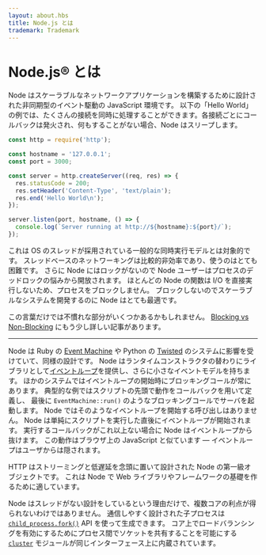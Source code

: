 ```yaml
---
layout: about.hbs
title: Node.js とは
trademark: Trademark
---
```


# <comment>Node.js® とは</comment>

Node はスケーラブルなネットワークアプリケーションを構築するために設計された非同期型のイベント駆動の JavaScript 環境です。
以下の「Hello World」の例では、たくさんの接続を同時に処理することができます。各接続ごとにコールバックは発火され、何もすることがない場合、Node
はスリープします。

```javascript
const http = require('http');

const hostname = '127.0.0.1';
const port = 3000;

const server = http.createServer((req, res) => {
  res.statusCode = 200;
  res.setHeader('Content-Type', 'text/plain');
  res.end('Hello World\n');
});

server.listen(port, hostname, () => {
  console.log(`Server running at http://${hostname}:${port}/`);
});
```

これは OS のスレッドが採用されている一般的な同時実行モデルとは対象的です。
スレッドベースのネットワーキングは比較的非効率であり、使うのはとても困難です。
さらに Node にはロックがないので Node ユーザーはプロセスのデッドロックの悩みから開放されます。
ほとんどの Node の関数は I/O を直接実行しないため、プロセスをブロックしません。
ブロックしないのでスケーラブルなシステムを開発するのに Node はとても最適です。

この言葉だけでは不慣れな部分がいくつかあるかもしれません。
[Blocking vs
Non-Blocking](https://nodejs.org/en/docs/guides/blocking-vs-non-blocking/)
にもう少し詳しい記事があります。

---

Node は Ruby の [Event Machine](http://rubyeventmachine.com/) や Python の
[Twisted](http://twistedmatrix.com/) のシステムに影響を受けていて、同様の設計です。
Node
はランタイムコンストラクタの替わりにライブラリとして[イベントループ](https://nodejs.org/en/docs/guides/event-loop-timers-and-nexttick/)を提供し、さらに小さなイベントモデルを持ちます。
ほかのシステムではイベントループの開始時にブロッキングコールが常にあります。
典型的な例ではスクリプトの先頭で動作をコールバックを用いて定義し、
最後に `EventMachine::run()` のようなブロッキングコールでサーバを起動します。
Node ではそのようなイベントループを開始する呼び出しはありません。
Node は単純にスクリプトを実行した直後にイベントループが開始されます。
実行するコールバックがこれ以上ない場合に Node はイベントループから抜けます。
この動作はブラウザ上の JavaScript と似ています — イベントループはユーザからは隠されます。

HTTP はストリーミングと低遅延を念頭に置いて設計された Node の第一級オブジェクトです。
これは Node で Web ライブラリやフレームワークの基礎を作るために適しています。

Node はスレッドがない設計をしているという理由だけで、複数コアの利点が得られないわけではありません。
通信しやすく設計された子プロセスは
[`child_process.fork()`](https://nodejs.org/api/child_process.html#child_process_child_process_fork_modulepath_args_options)
API を使って生成できます。
コア上でロードバランシングを有効にするためにプロセス間でソケットを共有することを可能にする
[`cluster`](https://nodejs.org/api/cluster.html) モジュールが同じインターフェース上に内蔵されています。
